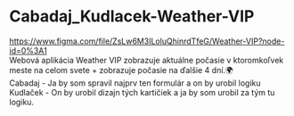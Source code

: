 # Cabadaj_Kudlacek-Weather-VIP
https://www.figma.com/file/ZsLw6M3ILoluQhinrdTfeG/Weather-VIP?node-id=0%3A1 <br>
Webová aplikácia Weather VIP zobrazuje aktuálne počasie v ktoromkoľvek meste na celom svete + zobrazuje počasie na ďalšie 4 dní.🌍 <br>
Cabadaj - Ja by som spravil najprv ten formulár a on by urobil logiku  <br> 
Kudlaček - On by urobil dizajn tých kartičiek a ja by som urobil za tým tu logiku.

